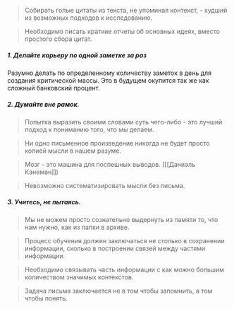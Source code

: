 > Собирать голые цитаты из текста, не упоминая контекст, - худший из возможных подходов к исследованию.

> Необходимо писать краткие отчеты об основных идеях, вместо простого сбора цитат.

#####  1. Делайте карьеру по одной заметке за раз

Разумно делать по определенному количеству заметок в день для создания критической массы. Это в будущем окупится так же как сложный банковский процент.

##### 2. Думайте вне рамок.

 > Попытка выразить своими словами суть чего-либо - это лучший подход к пониманию того, что мы делаем.
 
 > Ни одно письменное произведение никогда не будет просто копией мысли в нашем разуме. 
 
 > Мозг - это машина для поспешных выводов. ([[Даниэль Канеман]])
 
 > Невозможно систематизировать мысли без письма.  

##### 3.  Учитесь, не пытаясь.

> Мы не можем просто сознательно выдернуть из памяти то, что нам нужно, как из папки в архиве. 

> Процесс обучения должен заключаться не столько в сохранении информации, сколько в построении связей между частями информации.

> Необходимо связывать часть информации с как можно большим количеством значимых контекстов.

> Задача письма заключается не в том чтобы запомнить, а том чтобы понять.
